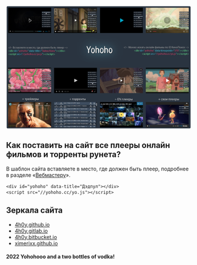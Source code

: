 ![Yohoho.cc](https://raw.githubusercontent.com/4h0y/4h0y.github.io/master/icons/yo.min.png)

## Как поставить на сайт все плееры онлайн фильмов и торренты рунета?
В шаблон сайта вставляете в место, где должен быть плеер, подробнее в разделе «[Вебмастеру](http://yohoho.cc/webmaster.html)».

```
<div id="yohoho" data-title="Дэдпул"></div>
<script src="//yohoho.cc/yo.js"></script>
```

## Зеркала сайта

- [4h0y.github.io](https://4h0y.github.io)
- [4h0y.gitlab.io](https://4h0y.gitlab.io)
- [4h0y.bitbucket.io](https://4h0y.bitbucket.io)
- [ximerixx.github.io](https://ximerixx.github.io)

#### 2022 Yohohooo and a two bottles of vodka!
